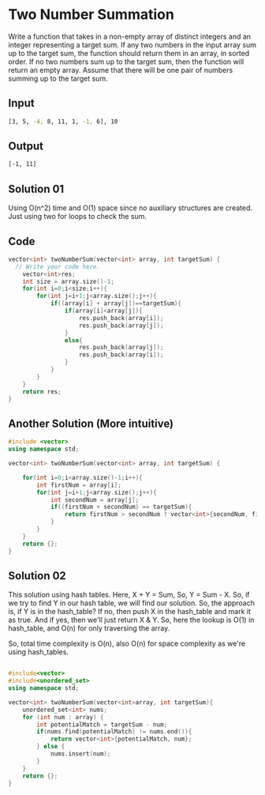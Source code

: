 # Two Number Summation

Write a function that takes in a non-empty array of distinct integers and an integer representing a target sum. If any two numbers in the input array sum up to the target sum, the function should return them in an array, in sorted order. If no two numbers sum up to the target sum, then the function will return an empty array. Assume that there will be one pair of numbers summing up to the target sum.

## Input

```sh
[3, 5, -4, 8, 11, 1, -1, 6], 10
```

## Output

```sh
[-1, 11]
```

## Solution 01

Using O(n^2) time and O(1) space since no auxiliary structures are created.
Just using two for loops to check the sum.

## Code

```cpp
vector<int> twoNumberSum(vector<int> array, int targetSum) {
  // Write your code here.
	vector<int>res;
	int size = array.size()-1;
	for(int i=0;i<size;i++){
		for(int j=i+1;j<array.size();j++){
			if((array[i] + array[j])==targetSum){
				if(array[i]<array[j]){
					res.push_back(array[i]);
					res.push_back(array[j]);
				}
				else{
					res.push_back(array[j]);
					res.push_back(array[i]);
				}
			}
		}
	}
	return res;
}
```

## Another Solution (More intuitive)

```cpp
#include <vector>
using namespace std;

vector<int> twoNumberSum(vector<int> array, int targetSum) {

	for(int i=0;i<array.size()-1;i++){
		int firstNum = array[i];
		for(int j=i+1;j<array.size();j++){
			int secondNum = array[j];
			if((firstNum + secondNum) == targetSum){
				return firstNum > secondNum ? vector<int>{secondNum, firstNum} : vector<int>{firstNum, secondNum};
			}
		}
	}
	return {};
}
```

## Solution 02

This solution using hash tables. Here, X + Y = Sum, So, Y = Sum - X.
So, if we try to find Y in our hash table, we will find our solution. So, the approach is, if Y is in the hash_table? If no, then push X in the hash_table
and mark it as true. And if yes, then we'll just return X & Y. So, here the lookup is O(1) in hash_table, and O(n) for only traversing the array.

So, total time complexity is O(n), also O(n) for space complexity as we're using hash_tables.

```cpp

#include<vector>
#include<unordered_set>
using namespace std;

vector<int> twoNumberSum(vector<int>array, int targetSum){
	unordered_set<int> nums;
	for (int num : array) {
		int potentialMatch = targetSum - num;
		if(nums.find(potentialMatch) != nums.end()){
			return vector<int>{potentialMatch, num};
		} else {
			nums.insert(num);
		}
	}
	return {};
}
```
